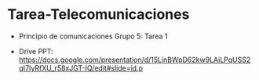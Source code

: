 # Tarea-Telecomunicaciones

- Principio de comunicaciones Grupo 5: Tarea 1

- Drive PPT: https://docs.google.com/presentation/d/15LjnBWpD62kw9LAiLPqUSS2qI7IyRfXU_r58xJGT-IQ/edit#slide=id.p
